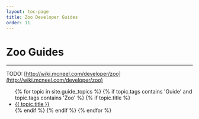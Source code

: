 ```yaml
---
layout: toc-page
title: Zoo Developer Guides
order: 11
---
```


# Zoo Guides
---

TODO: [http://wiki.mcneel.com/developer/zoo](http://wiki.mcneel.com/developer/zoo)

<div class="trigger">
  <ul>
  {% for topic in site.guide_topics %}
    {% if topic.tags contains 'Guide' and topic.tags contains 'Zoo' %}
      {% if topic.title  %}
        <li><a class="page-link" href="{{ topic.url | prepend: site.baseurl }}">{{ topic.title }}</a></li>
      {% endif %}
    {% endif %}
  {% endfor %}
  </ul>
</div>
